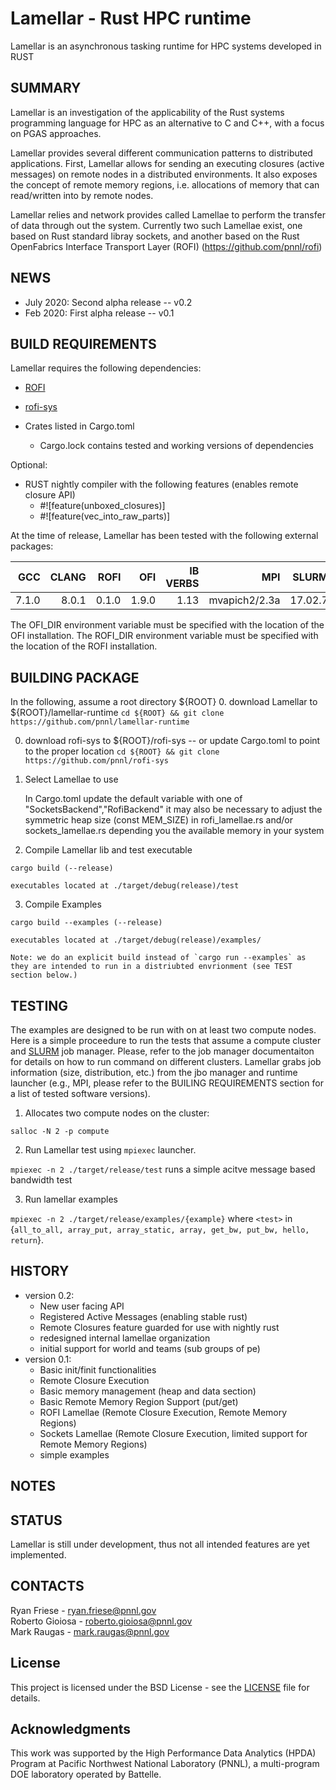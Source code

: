 Lamellar - Rust HPC runtime
=================================================

Lamellar is an asynchronous tasking runtime for HPC systems developed in RUST

SUMMARY
-------

Lamellar is an investigation of the applicability of the Rust systems programming language for HPC as an alternative to C and C++, with a focus on PGAS approaches.

Lamellar provides several different communication patterns to distributed applications. 
First, Lamellar allows for sending an executing closures (active messages) on remote nodes in a distributed environments. 
It also exposes the concept of remote memory regions, i.e. allocations of memory that can read/written into by remote nodes.

Lamellar relies and network provides called Lamellae to perform the transfer of data through out the system.
Currently two such Lamellae exist, one based on Rust standard libray sockets, and another based on the Rust OpenFabrics Interface Transport Layer (ROFI) (https://github.com/pnnl/rofi)

NEWS
----
* July 2020: Second alpha release -- v0.2
* Feb 2020: First alpha release -- v0.1

BUILD REQUIREMENTS
------------------
Lamellar requires the following dependencies:

* [ROFI](https://gitlab.pnnl.gov/lamellar/rofi)
* [rofi-sys](https://gitlab.pnnl.gov/lamellar/rofi-sys)

* Crates listed in Cargo.toml
    * Cargo.lock contains tested and working versions of dependencies


Optional:
* RUST nightly compiler with the following features (enables remote closure API)
    * #![feature(unboxed_closures)]
    * #![feature(vec_into_raw_parts)]



At the time of release, Lamellar has been tested with the following external packages:

| **GCC** | **CLANG** | **ROFI**  | **OFI**   | **IB VERBS**  | **MPI**       | **SLURM** |
|--------:|----------:|----------:|----------:|--------------:|--------------:|----------:|
| 7.1.0   | 8.0.1     | 0.1.0     | 1.9.0     | 1.13          | mvapich2/2.3a | 17.02.7   |

The OFI_DIR environment variable must be specified with the location of the OFI installation.
The ROFI_DIR environment variable must be specified with the location of the ROFI installation.

BUILDING PACKAGE
----------------
In the following, assume a root directory ${ROOT}
0. download Lamellar to ${ROOT}/lamellar-runtime
    `cd ${ROOT} && git clone https://github.com/pnnl/lamellar-runtime`

0. download rofi-sys to ${ROOT}/rofi-sys -- or update Cargo.toml to point to the proper location
    `cd ${ROOT} && git clone https://github.com/pnnl/rofi-sys`

1. Select Lamellae to use

    In Cargo.toml update the default variable with one of "SocketsBackend","RofiBackend"
    it may also be necessary to adjust the symmetric heap size (const MEM_SIZE) in rofi_lamellae.rs and/or sockets_lamellae.rs depending you the available memory in your system

2. Compile Lamellar lib and test executable

`cargo build (--release)`

    executables located at ./target/debug(release)/test

3. Compile Examples

`cargo build --examples (--release)`

    executables located at ./target/debug(release)/examples/

    Note: we do an explicit build instead of `cargo run --examples` as they are intended to run in a distriubted envrionment (see TEST section below.)


TESTING
-------
The examples are designed to be run with on at least two compute nodes. Here is a simple proceedure to run the tests that assume a compute cluster and [SLURM](https://slurm.schedmd.com) job manager. Please, refer to the job manager documentaiton for details on how to run command on different clusters. Lamellar grabs job information (size, distribution, etc.) from the jbo manager and runtime launcher (e.g., MPI, please refer to the BUILING REQUIREMENTS section for a list of tested software versions).

1. Allocates two compute nodes on the cluster:

`salloc -N 2 -p compute`

2. Run Lamellar test using `mpiexec` launcher.

`mpiexec -n 2 ./target/release/test` 
runs a simple acitve message based bandwidth test

3. Run lamellar examples

`mpiexec -n 2 ./target/release/examples/{example}` 
where `<test>` in {`all_to_all, array_put, array_static, array, get_bw, put_bw, hello, return`}. 


HISTORY
-------
- version 0.2:
  - New user facing API
  - Registered Active Messages (enabling stable rust)
  - Remote Closures feature guarded for use with nightly rust
  - redesigned internal lamellae organization
  - initial support for world and teams (sub groups of pe)
- version 0.1:
  - Basic init/finit functionalities
  - Remote Closure Execution
  - Basic memory management (heap and data section)
  - Basic Remote Memory Region Support (put/get)
  - ROFI Lamellae (Remote Closure Execution, Remote Memory Regions)
  - Sockets Lamellae (Remote Closure Execution, limited support for Remote Memory Regions)
  - simple examples
  
NOTES
-----

STATUS
------
Lamellar is still under development, thus not all intended features are yet
implemented.

CONTACTS
--------
Ryan Friese     - ryan.friese@pnnl.gov  
Roberto Gioiosa - roberto.gioiosa@pnnl.gov  
Mark Raugas     - mark.raugas@pnnl.gov  

## License

This project is licensed under the BSD License - see the [LICENSE](LICENSE) file for details.

## Acknowledgments

This work was supported by the High Performance Data Analytics (HPDA) Program at Pacific Northwest National Laboratory (PNNL),
a multi-program DOE laboratory operated by Battelle.
